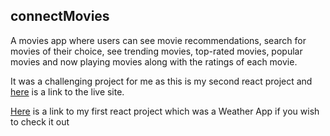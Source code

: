 ## connectMovies

A movies app where users can see movie recommendations, search for movies of their choice, see trending movies, top-rated movies, popular movies and now playing movies along with the ratings of each movie.

It was a challenging project for me as this is my second react project and [here](https://connectmovies.netlify.app/) is a link to the live site.

[Here](https://jhoell-weather-app.netlify.app/) is a link to my first react project which was a Weather App if you wish to check it out
